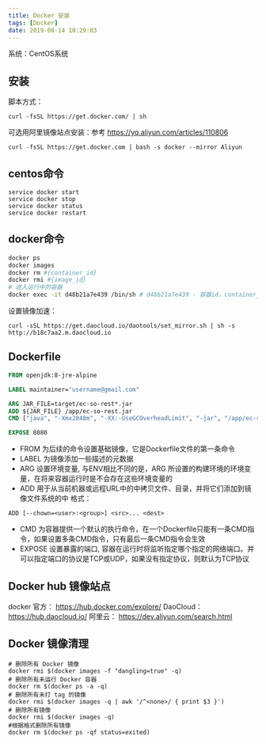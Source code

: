 ```yaml
---
title: Docker 安装
tags: [Docker]
date: 2019-08-14 10:29:03
---
```


系统：CentOS系统
## 安装
脚本方式：
```
curl -fsSL https://get.docker.com/ | sh
```
可选用阿里镜像站点安装：参考 https://yq.aliyun.com/articles/110806
```
curl -fsSL https://get.docker.com | bash -s docker --mirror Aliyun
```

## centos命令
```
service docker start
service docker stop
service docker status
service docker restart
```

## docker命令
```sh
docker ps
docker images
docker rm #{container_id}
docker rmi #{image_id}
# 进入运行中的容器
docker exec -it d48b21a7e439 /bin/sh # d48b21a7e439 - 容器id，container_id

```

设置镜像加速：
```
curl -sSL https://get.daocloud.io/daotools/set_mirror.sh | sh -s http://b18c7aa2.m.daocloud.io
```

## Dockerfile
```dockerfile
FROM openjdk:8-jre-alpine

LABEL maintainer="username@gmail.com"

ARG JAR_FILE=target/ec-so-rest*.jar
ADD ${JAR_FILE} /app/ec-so-rest.jar
CMD ["java", "-Xmx2048m", "-XX:-UseGCOverheadLimit", "-jar", "/app/ec-so-rest.jar"]

EXPOSE 8080
```

- FROM 为后续的命令设置基础镜像，它是Dockerfile文件的第一条命令
- LABEL 为镜像添加一些描述的元数据
- ARG 设置环境变量, 与ENV相比不同的是，ARG 所设置的构建环境的环境变量，在将来容器运行时是不会存在这些环境变量的
- ADD 用于从当前机器或远程URL中的<src>中拷贝文件、目录，并将它们添加到镜像文件系统的<dest>中
格式：
```
ADD [--chown=<user>:<group>] <src>... <dest>
```
- CMD 为容器提供一个默认的执行命令，在一个Dockerfile只能有一条CMD指令，如果设置多条CMD指令，只有最后一条CMD指令会生效
- EXPOSE 设置暴露的端口, 容器在运行时将监听指定哪个指定的网络端口。并可以指定端口的协议是TCP或UDP，如果没有指定协议，则默认为TCP协议

## Docker hub 镜像站点
docker 官方：
https://hub.docker.com/explore/
DaoCloud：
https://hub.daocloud.io/
阿里云：
https://dev.aliyun.com/search.html

## Docker 镜像清理
```
# 删除所有 Docker 镜像
docker rmi $(docker images -f "dangling=true" -q)
# 删除所有未运行 Docker 容器
docker rm $(docker ps -a -q)
# 删除所有未打 tag 的镜像
docker rmi $(docker images -q | awk '/^<none>/ { print $3 }')
# 删除所有镜像
docker rmi $(docker images -q)
#根据格式删除所有镜像
docker rm $(docker ps -qf status=exited)
```

